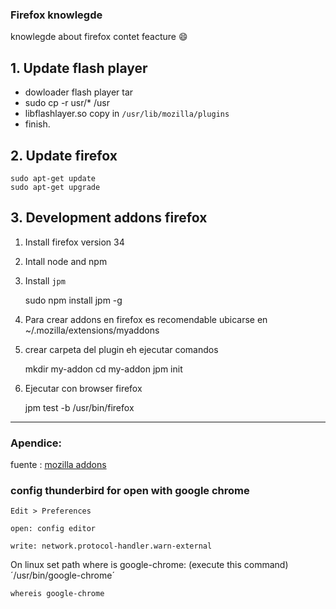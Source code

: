 ### Firefox knowlegde

knowlegde about firefox contet feacture :smile:

## 1. Update flash player

* dowloader flash player tar
* sudo cp -r usr/* /usr
* libflashlayer.so copy in `/usr/lib/mozilla/plugins`
* finish.

## 2. Update firefox

	sudo apt-get update
	sudo apt-get upgrade

## 3. Development addons firefox

1. Install firefox version 34
2. Intall node and npm
3. Install `jpm`

	sudo npm install jpm -g

4. Para crear addons en firefox es recomendable ubicarse en
~/.mozilla/extensions/myaddons
5. crear carpeta del plugin eh ejecutar comandos

	mkdir my-addon
	cd my-addon
	jpm init

6. Ejecutar con browser firefox

	jpm test -b /usr/bin/firefox

***

### Apendice:

fuente : [mozilla addons](https://developer.mozilla.org/en-US/Add-ons/SDK/Tools/jpm)


### config thunderbird for open with google chrome

	Edit > Preferences

	open: config editor

	write: network.protocol-handler.warn-external

On linux set path where is google-chrome: (execute this command) ´/usr/bin/google-chrome´

	whereis google-chrome
